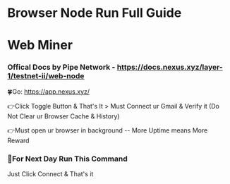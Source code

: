 # Browser Node Run Full Guide 

# Web Miner

### Offical Docs by Pipe Network - https://docs.nexus.xyz/layer-1/testnet-ii/web-node

🍀Go: https://app.nexus.xyz/

👉Click Toggle Button & That's It > Must Connect ur Gmail & Verify it (Do Not Clear ur Browser Cache & History)

👉Must open ur browser in background -- More Uptime means More Reward

### 🔶For Next Day Run This Command
Just Click Connect & That's it
